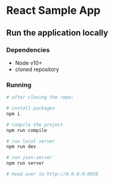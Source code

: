 # React Sample App

## Run the application locally

### Dependencies
- Node v10+
- cloned repository

### Running

```bash
# after cloning the repo:

# install packages
npm i

# compile the project
npm run compile

# run local server
npm run dev

# run json-server
npm run server

# head over to http://0.0.0.0:8020
```
